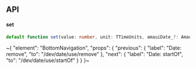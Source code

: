 

## API

#### set

```ts
default function set(value: number, unit: TTimeUnits, amauiDate_?: AmauiDate): AmauiDate;
```


~{
  "element": "BottomNavigation",
  "props": {
    "previous": {
      "label": "Date: remove",
      "to": "/dev/date/use/remove"
    },
    "next": {
      "label": "Date: startOf",
      "to": "/dev/date/use/startOf"
    }
  }
}~
